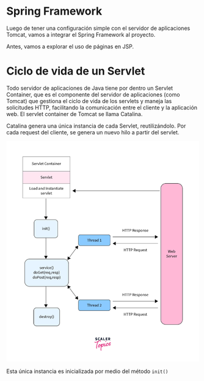 # Spring Framework

Luego de tener una configuración simple con el servidor de aplicaciones Tomcat, vamos a integrar el Spring Framework al proyecto.

Antes, vamos a explorar el uso de páginas en JSP.


# Ciclo de vida de un Servlet

Todo servidor de aplicaciones de Java tiene por dentro un Servlet Container, que es el componente del servidor de aplicaciones (como Tomcat) que gestiona el ciclo de vida de los servlets y maneja las solicitudes HTTP, facilitando la comunicación entre el cliente y la aplicación web. El servlet container de Tomcat se llama Catalina.

Catalina genera una única instancia de cada Servlet, reutilizándolo. Por cada request del cliente, se genera un nuevo hilo a partir del servlet. 

<p align="center">
        <img src="https://github.com/Domiciano/Compunet2-251/blob/main/Images/image6.png" width="512">
</p>

Esta única instancia es inicializada por medio del método `init()` 
